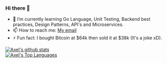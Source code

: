 ### Hi there 👋
- 🌱 I’m currently learning Go Language, Unit Testing, Backend best practices, Design Patterns, API's and Microservices.
- 📫 How to reach me: [My email](mailto:axelsomerseth@gmail.com)
- ⚡ Fun fact: I bought Bitcoin at $64k then sold it at $38k (It's a joke xD).

[![Axel's github stats](https://github-readme-stats.vercel.app/api?username=axelsomerseth&show_icons=true&theme=dark&count_private=true)](https://github.com/axelsomerseth)  
[![Axel's Top Languages](https://github-readme-stats.vercel.app/api/top-langs/?username=axelsomerseth&layout=compact&theme=dark)](https://github.com/axelsomerseth/github-readme-stats)


<!--
**axelsomerseth/axelsomerseth** is a ✨ _special_ ✨ repository because its `README.md` (this file) appears on your GitHub profile.

Here are some ideas to get you started:

- 🔭 I’m currently working on ...
- 👯 I’m looking to collaborate on ...
- 🤔 I’m looking for help with ...
- 💬 Ask me about ...
- 😄 Pronouns: ...
-->
